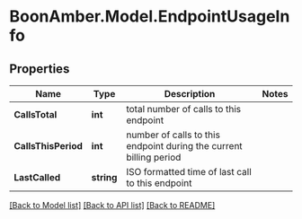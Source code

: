 # BoonAmber.Model.EndpointUsageInfo

## Properties

Name | Type | Description | Notes
------------ | ------------- | ------------- | -------------
**CallsTotal** | **int** | total number of calls to this endpoint | 
**CallsThisPeriod** | **int** | number of calls to this endpoint during the current billing period | 
**LastCalled** | **string** | ISO formatted time of last call to this endpoint | 

[[Back to Model list]](../README.md#documentation-for-models) [[Back to API list]](../README.md#documentation-for-api-endpoints) [[Back to README]](../README.md)

